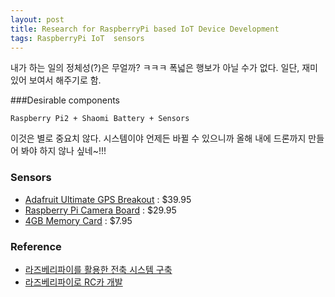 ```yaml
--- 
layout: post 
title: Research for RaspberryPi based IoT Device Development 
tags: RaspberryPi IoT  sensors
---
```


내가 하는 일의 정체성(?)은 무얼까? ㅋㅋㅋ 폭넓은 행보가 아닐 수가 없다. 일단, 재미있어 보여서 해주기로 함.  

###Desirable components  

    Raspberry Pi2 + Shaomi Battery + Sensors
  
이것은 별로 중요치 않다. 시스템이야 언제든 바뀔 수 있으니까 올해 내에 드론까지 만들어 봐야 하지 않나 싶네~!!!    

### Sensors
  

 - [Adafruit Ultimate GPS Breakout](https://www.adafruit.com/products/746)  : $39.95  
 - [Raspberry Pi Camera Board](http://www.adafruit.com/products/1367)  : $29.95  
 - [4GB Memory Card](http://www.adafruit.com/products/102) : $7.95  


### Reference 

 - [라즈베리파이를 활용한 전축 시스템 구축](http://cafe.naver.com/audiostudy/20557)   
 - [라즈베리파이로 RC카 개발](http://lsj30224.blog.me/220348241671) 